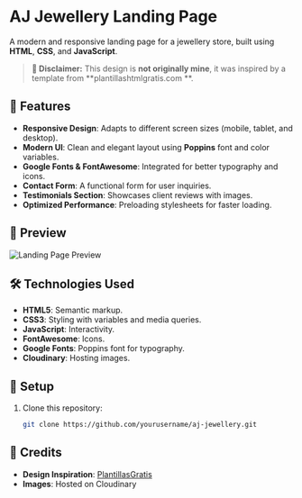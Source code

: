# AJ Jewellery Landing Page

A modern and responsive landing page for a jewellery store, built using **HTML**, **CSS**, and **JavaScript**.

> **📌 Disclaimer:** This design is **not originally mine**, it was inspired by a template from **plantillashtmlgratis.com **.

## 🚀 Features

- **Responsive Design**: Adapts to different screen sizes (mobile, tablet, and desktop).
- **Modern UI**: Clean and elegant layout using **Poppins** font and color variables.
- **Google Fonts & FontAwesome**: Integrated for better typography and icons.
- **Contact Form**: A functional form for user inquiries.
- **Testimonials Section**: Showcases client reviews with images.
- **Optimized Performance**: Preloading stylesheets for faster loading.

## 📸 Preview

![Landing Page Preview](https://res.cloudinary.com/dqvcmjkue/image/upload/v1738727990/img_e8ydbr.png)


## 🛠 Technologies Used

- **HTML5**: Semantic markup.
- **CSS3**: Styling with variables and media queries.
- **JavaScript**: Interactivity.
- **FontAwesome**: Icons.
- **Google Fonts**: Poppins font for typography.
- **Cloudinary**: Hosting images.

## 📌 Setup

1. Clone this repository:

   ```bash
   git clone https://github.com/yourusername/aj-jewellery.git

## 🎨 Credits

- **Design Inspiration**: [PlantillasGratis](plantillashtmlgratis.com )
- **Images**: Hosted on Cloudinary